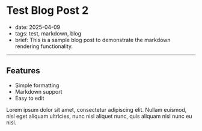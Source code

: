 # Test Blog Post 2

- date: 2025-04-09
- tags: test, markdown, blog
- brief: This is a sample blog post to demonstrate the markdown rendering functionality.

---

## Features

- Simple formatting
- Markdown support
- Easy to edit

Lorem ipsum dolor sit amet, consectetur adipiscing elit. Nullam euismod, nisl eget aliquam ultricies, nunc nisl aliquet nunc, quis aliquam nisl nunc eu nisl.